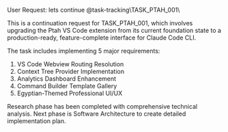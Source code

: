 User Request: lets continue @task-tracking\TASK_PTAH_001\

This is a continuation request for TASK_PTAH_001, which involves upgrading the Ptah VS Code extension from its current foundation state to a production-ready, feature-complete interface for Claude Code CLI.

The task includes implementing 5 major requirements:
1. VS Code Webview Routing Resolution
2. Context Tree Provider Implementation  
3. Analytics Dashboard Enhancement
4. Command Builder Template Gallery
5. Egyptian-Themed Professional UI/UX

Research phase has been completed with comprehensive technical analysis. Next phase is Software Architecture to create detailed implementation plan.